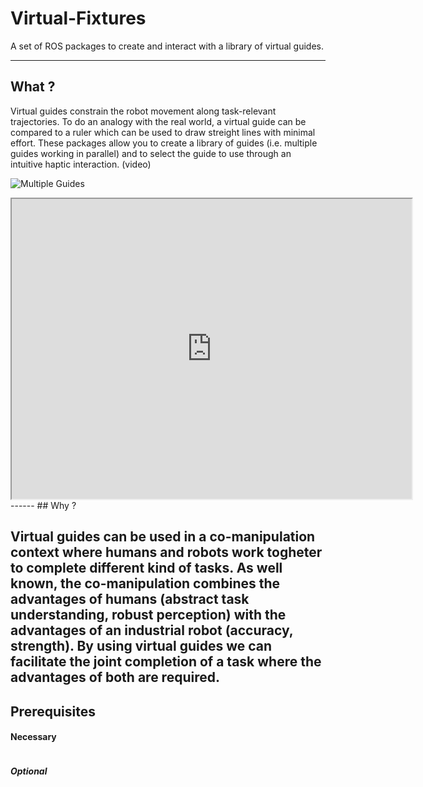 Virtual-Fixtures
==============

A set of ROS packages to create and interact with a library of virtual guides.

------
## What ?

Virtual guides constrain the robot movement along task-relevant trajectories.
To do an analogy with the real world, a virtual guide can be compared to a ruler which can be used to draw streight lines with minimal effort.
These packages allow you to create a library of guides (i.e. multiple guides working in parallel) and to select the guide to use through an intuitive haptic interaction. (video)

![Multiple Guides](https://drive.google.com/file/d/0B7PLKymIerlyd0NVT2JvSXdhUlk/view)
<iframe src="https://drive.google.com/file/d/0B7PLKymIerlyd0NVT2JvSXdhUlk/preview" width="640" height="480"></iframe>
------
## Why ?

Virtual guides can be used in a co-manipulation context where humans and robots work togheter to complete different kind of tasks. As well known, the co-manipulation combines the advantages of humans (abstract task understanding, robust
perception) with the advantages of an industrial robot (accuracy, strength).
By using virtual guides we can facilitate the joint completion of a task where the advantages of both are required.
------

## Prerequisites
#### Necessary 
```bash

```
##### Optional
```bash
 
```
